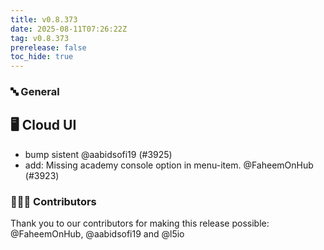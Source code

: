 ```yaml
---
title: v0.8.373
date: 2025-08-11T07:26:22Z
tag: v0.8.373
prerelease: false
toc_hide: true
---
```


### 🔤 General
## 🖥 Cloud UI

- bump sistent @aabidsofi19 (#3925)
- add: Missing academy console option in menu-item. @FaheemOnHub (#3923)

### 👨🏽‍💻 Contributors

Thank you to our contributors for making this release possible:
@FaheemOnHub, @aabidsofi19 and @l5io

